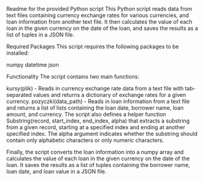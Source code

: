 
Readme for the provided Python script
This Python script reads data from text files containing currency exchange rates for various currencies, and loan information from another text file. 
It then calculates the value of each loan in the given currency on the date of the loan, and saves the results as a list of tuples in a JSON file.

Required Packages
This script requires the following packages to be installed:

numpy
datetime
json

Functionality
The script contains two main functions:

kursy(plik) - Reads in currency exchange rate data from a text file with tab-separated values and returns a dictionary of exchange rates for a given currency.
pozyczki(data_path) - Reads in loan information from a text file and returns a list of lists containing the loan date, borrower name, loan amount, and currency.
The script also defines a helper function Substring(record, start_index, end_index, alpha) that extracts a substring from a given record, 
starting at a specified index and ending at another specified index. The alpha argument indicates whether the substring should contain only 
alphabetic characters or only numeric characters.

Finally, the script converts the loan information into a numpy array and calculates the value of each loan in the given currency on the date of the loan. 
It saves the results as a list of tuples containing the borrower name, loan date, and loan value in a JSON file.
